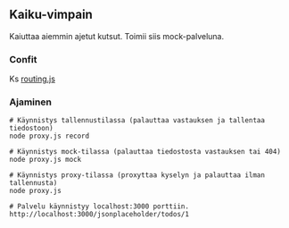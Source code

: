 ## Kaiku-vimpain
Kaiuttaa aiemmin ajetut kutsut. Toimii siis mock-palveluna.


### Confit
Ks [routing.js](./routing.js)

### Ajaminen
```
# Käynnistys tallennustilassa (palauttaa vastauksen ja tallentaa tiedostoon)
node proxy.js record

# Käynnistys mock-tilassa (palauttaa tiedostosta vastauksen tai 404)
node proxy.js mock

# Käynnistys proxy-tilassa (proxyttaa kyselyn ja palauttaa ilman tallennusta)
node proxy.js

# Palvelu käynnistyy localhost:3000 porttiin.
http://localhost:3000/jsonplaceholder/todos/1
```